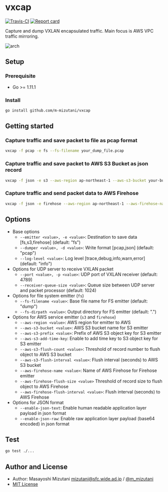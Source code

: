 # vxcap

[![Travis-CI](https://travis-ci.org/m-mizutani/vxcap.svg)](https://travis-ci.org/m-mizutani/vxcap) [![Report card](https://goreportcard.com/badge/github.com/m-mizutani/vxcap)](https://goreportcard.com/report/github.com/m-mizutani/vxcap)

Capture and dump VXLAN encapsulated traffic. Main focus is AWS VPC traffic mirroring.

![arch](https://user-images.githubusercontent.com/605953/64929961-06461c80-d867-11e9-8f83-841c94b84c85.png)

## Setup

### Prerequisite

- Go >= 1.11.1

### Install

```bash
go install github.com/m-mizutani/vxcap
```

## Getting started

### Capture traffic and save packet to file as pcap format

```bash
vxcap -f pcap -e fs --fs-filename your_dump_file.pcap
```

### Capture traffic and save packet to AWS S3 Bucket as json record

```bash
vxcap -f json -e s3 --aws-region ap-northeast-1 --aws-s3-bucket your-bucket-name
```

### Capture traffic and send packet data to AWS Firehose

```bash
vxcap -f json -e firehose --aws-region ap-northeast-1 --aws-firehose-name your-hose-name
```

## Options

- Base options
  - `--emitter <value>, -e <value>`:  Destination to save data [fs,s3,firehose] (default: "fs")
  - `--dumper <value>, -d <value>`:  Write format [pcap,json] (default: "pcap")
  - `--log-level <value>`:  Log level [trace,debug,info,warn,error] (default: "info")
- Options for UDP server to receive VXLAN packet
  - `--port <value>, -p <value>`:  UDP port of VXLAN receiver (default: 4789)
  - `--receiver-queue-size <value>`:  Queue size between UDP server and packet processor (default: 1024)
- Options for file system emitter (`fs`)
  - `--fs-filename <value>`:  Base file name for FS emitter (default: "dump")
  - `--fs-dirpath <value>`:  Output directory for FS emitter (default: ".")
- Options for AWS service emitter (`s3` and `firehose`)
  - `--aws-region <value>`:  AWS region for emitter to AWS
  - `--aws-s3-bucket <value>`:  AWS S3 bucket name for S3 emitter
  - `--aws-s3-prefix <value>`:  Prefix of AWS S3 object key for S3 emitter
  - `--aws-s3-add-time-key`:  Enable to add time key to S3 object key for S3 emitter
  - `--aws-s3-flush-count <value>`:  Threshold of record number to flush object to AWS S3 bucket
  - `--aws-s3-flush-interval <value>`: Flush interval (seconds) to AWS S3 bucket
  - `--aws-firehose-name <value>`:  Name of AWS Firehose for Firehose emitter
  - `--aws-firehose-flush-size <value>`  Threshold of record size to flush object to AWS Firehose
  - `--aws-firehose-flush-interval <value>`: Flush interval (seconds) to AWS Firehose
- Options for JSON format
  - `--enable-json-text`:  Enable human readable application layer payload in json format
  - `--enable-json-raw`:  Enable raw application layer payload (base64 encoded) in json format

## Test

```bash
go test ./...
```

## Author and License

- Author: Masayoshi Mizutani mizutani@sfc.wide.ad.jp / [@m_mizutani](https://twitter.com/m_mizutani)
- [MIT License](./LICENSE)
